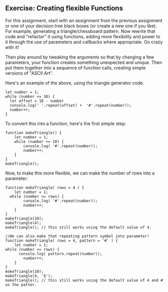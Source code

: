 ## Exercise: Creating flexible Functions

For this assignment, start with an assignment from the previous assignment or one of your decision tree black boxes (or create a new one if you like). For example, generating a triangle/chessboard pattern. Now rewrite that code and "refactor" it using functions, adding more flexibility and power to it through the use of parameters and callbacks where appropriate. Go crazy with it!

Then play around by tweaking the arguments so that by changing a few parameters, your function creates something unexpected and unique. Then put them together into a sequence of function calls, creating simple versions of "ASCII Art".

Here's an example of the above, using the triangle generator code.
```
let number = 1;
while (number <= 10) {
  let offset = 10 - number
  console.log(' '.repeat(offset) +  '#'.repeat(number));
  number++;
}
```
To convert this into a function, here's the first simple step:
```
function makeTriangle() {
    let number = 1;
    while (number <= 10) {
        console.log( '#'.repeat(number));
        number++;
    }
}
makeTriangle();
```
Now, to make this more flexible, we can make the number of rows into a parameter:
```
function makeTriangle( rows = 4 ) {
    let number = 1;
  while (number <= rows) {
        console.log( '#'.repeat(number));
        number++;
    }
}
makeTriangle(10);
makeTriangle(4);
makeTriangle(); // this still works using the default value of 4.

//We can also make that repeating pattern symbol into parameter!
function makeTriangle( rows = 4, pattern = '#' ) {
    let number = 1;
while (number <= rows) {
      console.log( pattern.repeat(number));
        number++;
    }
}
makeTriangle(10);
makeTriangle(4, '$');
makeTriangle(); // this still works using the default value of 4 and # as the patter.
```
